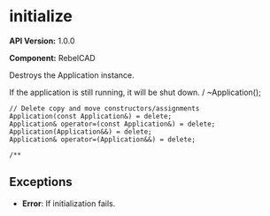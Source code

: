 # initialize

**API Version:** 1.0.0

**Component:** RebelCAD

Destroys the Application instance.

If the application is still running, it will be shut down.
/
    ~Application();

    // Delete copy and move constructors/assignments
    Application(const Application&) = delete;
    Application& operator=(const Application&) = delete;
    Application(Application&&) = delete;
    Application& operator=(Application&&) = delete;

    /**

## Exceptions

- **Error**: If initialization fails.

